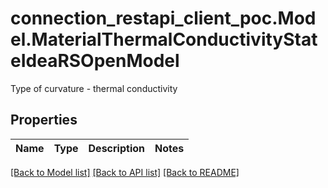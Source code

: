 # connection_restapi_client_poc.Model.MaterialThermalConductivityStateIdeaRSOpenModel
Type of curvature - thermal conductivity

## Properties

Name | Type | Description | Notes
------------ | ------------- | ------------- | -------------

[[Back to Model list]](../README.md#documentation-for-models) [[Back to API list]](../README.md#documentation-for-api-endpoints) [[Back to README]](../README.md)


